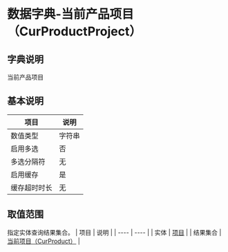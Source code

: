 # 数据字典-当前产品项目（CurProductProject）
## 字典说明
当前产品项目

## 基本说明
| 项目 | 说明 |
| ---- | ---- |
| 数值类型 | 字符串 |
| 启用多选 | 否 |
| 多选分隔符 | 无 |
| 启用缓存 | 是 |
| 缓存超时时长 | 无 |

## 取值范围
指定实体查询结果集合。
| 项目 | 说明 |
| ---- | ---- |
| 实体 | [项目](../module/zentao/Project) |
| 结果集合 | [当前项目（CurProduct）](../module/zentao/Project/#数据集合-当前项目（CurProduct）) |

